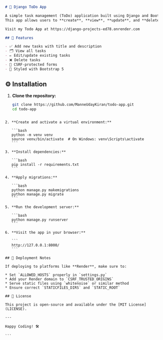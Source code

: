 
```markdown
# 📝 Django ToDo App

A simple task management (ToDo) application built using Django and Bootstrap.
This app allows users to **create**, **view**, **update**, and **delete** tasks through a clean, responsive interface.

Visit my Todo App at https://django-projects-ed78.onrender.com

## 🚀 Features

- ✅ Add new tasks with title and description
- 🗂️ View all tasks
- ✏️ Edit/update existing tasks
- ❌ Delete tasks
- 🧾 CSRF-protected forms
- 💅 Styled with Bootstrap 5

````

## ⚙️ Installation

1. **Clone the repository:**
   ```bash
   git clone https://github.com/ManneUdayKiran/todo-app.git
   cd todo-app
````

2. **Create and activate a virtual environment:**

   ```bash
   python -m venv venv
   source venv/bin/activate  # On Windows: venv\Scripts\activate
   ```

3. **Install dependencies:**

   ```bash
   pip install -r requirements.txt
   ```

4. **Apply migrations:**

   ```bash
   python manage.py makemigrations
   python manage.py migrate
   ```

5. **Run the development server:**

   ```bash
   python manage.py runserver
   ```

6. **Visit the app in your browser:**

   ```
   http://127.0.0.1:8000/
   ```

## 🔐 Deployment Notes

If deploying to platforms like **Render**, make sure to:

* Set `ALLOWED_HOSTS` properly in `settings.py`
* Add your Render domain to `CSRF_TRUSTED_ORIGINS`
* Serve static files using `whitenoise` or similar method
* Ensure correct `STATICFILES_DIRS` and `STATIC_ROOT`

## 📄 License

This project is open-source and available under the [MIT License](LICENSE).

---

Happy Coding! 🛠️

```

